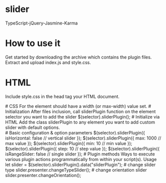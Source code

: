 # slider
TypeScript-jQuery-Jasmine-Karma
# How to use it
Get started by downloading the archive which contains the plugin files. Extract and upload index.js and style.css.
# HTML
Include style.css in the head tag your HTML document.
<link rel="stylesheet" href="/path/to/slider/dist/style.css" />
# CSS
For  the element should have a width (or max-width) value set.
# Initialization
After files inclusion, call sliderPlugin  function on the element selector you want to add the slider
$(selector).sliderPlugin();
# Initialize via HTML
Add the class sliderPlugin to any element you want to add custom slider with default options. 
<div class="slider" data-slider> </div>
# Basic configuration & option parameters
$(selector).sliderPlugin({
    isHorizontal: false // vertical slider
});
$(selector).sliderPlugin({
    max: 1000 // max value
});
$(selector).sliderPlugin({
    min: 10 // min value
});
$(selector).sliderPlugin({
    step: 10 // step value
});
$(selector).sliderPlugin({
    isRangeSlider: false // single slider
});
# Plugin methods
Ways to execute various plugin actions programmatically from within your script(s).
Usage let slider = $(selector).sliderPlugin().data("sliderPlugin");
# change slider type
slider.presenter.changeTypeSlider();
# change orientation slider
slider.presenter.changeOrientation();

